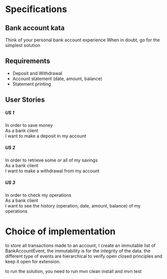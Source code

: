 
# Specifications
## Bank account kata
Think of your personal bank account experience When in doubt, go for the simplest solution

## Requirements
- Deposit and Withdrawal
- Account statement (date, amount, balance)
- Statement printing
 
## User Stories

##### US 1
In order to save money  
As a bank client  
I want to make a deposit in my account  
 
##### US 2 
In order to retrieve some or all of my savings  
As a bank client  
I want to make a withdrawal from my account  
 
##### US 3 
In order to check my operations  
As a bank client  
I want to see the history (operation, date, amount, balance)  of my operations  

# Choice of implementation

to store all transactions made to an account, I create an immutable list of BankAccountEvent, the immutability is for the integrity of the data. the different type of 
events are hierarchical to verify open closed principles and keep it open for extension.

to run the solution, you need to run mvn clean install and mvn test